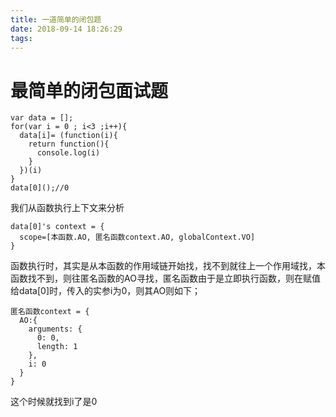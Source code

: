 ```yaml
---
title: 一道简单的闭包题
date: 2018-09-14 18:26:29
tags:
---
```

最简单的闭包面试题
===

 
```
var data = [];
for(var i = 0 ; i<3 ;i++){
  data[i]= (function(i){
    return function(){
      console.log(i)
    }
  })(i)
}
data[0]();//0
``` 
我们从函数执行上下文来分析
```
data[0]'s context = {
  scope=[本函数.AO, 匿名函数context.AO, globalContext.VO]
}
``` 

函数执行时，其实是从本函数的作用域链开始找，找不到就往上一个作用域找，本函数找不到，则往匿名函数的AO寻找，匿名函数由于是立即执行函数，则在赋值给data[0]时，传入的实参i为0，则其AO则如下；
```
匿名函数context = {
  AO:{
    arguments: {
      0: 0,
      length: 1
    },
    i: 0
  }
}
```  
这个时候就找到i了是0



